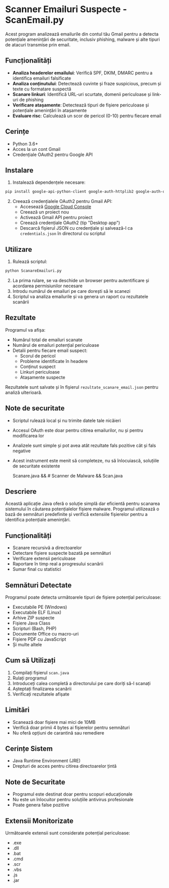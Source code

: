 # Scanner Emailuri Suspecte  - ScanEmail.py

Acest program analizează emailurile din contul tău Gmail pentru a detecta potențiale amenințări de securitate, inclusiv phishing, malware și alte tipuri de atacuri transmise prin email.

## Funcționalități

- **Analiza headerelor emailului**: Verifică SPF, DKIM, DMARC pentru a identifica emailuri falsificate
- **Analiza conținutului**: Detectează cuvinte și fraze suspicious, precum și texte cu formatare suspectă
- **Scanare linkuri**: Identifică URL-uri scurtate, domenii periculoase și link-uri de phishing
- **Verificare atașamente**: Detectează tipuri de fișiere periculoase și potențiale amenințări în atașamente
- **Evaluare risc**: Calculează un scor de pericol (0-10) pentru fiecare email

## Cerințe

- Python 3.6+
- Acces la un cont Gmail
- Credențiale OAuth2 pentru Google API

## Instalare

1. Instalează dependențele necesare:

```bash
pip install google-api-python-client google-auth-httplib2 google-auth-oauthlib dnspython
```

2. Creează credențialele OAuth2 pentru Gmail API:
   - Accesează [Google Cloud Console](https://console.cloud.google.com/)
   - Creează un proiect nou
   - Activează Gmail API pentru proiect
   - Creează credențiale OAuth2 (tip "Desktop app")
   - Descarcă fișierul JSON cu credențiale și salvează-l ca `credentials.json` în directorul cu scriptul

## Utilizare

1. Rulează scriptul:

```bash
python ScanareEmailuri.py
```

2. La prima rulare, se va deschide un browser pentru autentificare și acordarea permisiunilor necesare
3. Introdu numărul de emailuri pe care dorești să le scanezi
4. Scriptul va analiza emailurile și va genera un raport cu rezultatele scanării

## Rezultate

Programul va afișa:
- Numărul total de emailuri scanate
- Numărul de emailuri potențial periculoase
- Detalii pentru fiecare email suspect: 
  - Scorul de pericol
  - Probleme identificate în headere
  - Conținut suspect
  - Linkuri periculoase 
  - Atașamente suspecte

Rezultatele sunt salvate și în fișierul `rezultate_scanare_email.json` pentru analiză ulterioară.

## Note de securitate

- Scriptul rulează local și nu trimite datele tale nicăieri
- Accesul OAuth este doar pentru citirea emailurilor, nu și pentru modificarea lor
- Analizele sunt simple și pot avea atât rezultate fals pozitive cât și fals negative
- Acest instrument este menit să completeze, nu să înlocuiască, soluțiile de securitate existente







  Scanare.java && # Scanner de Malware && Scan.java

## Descriere
Această aplicație Java oferă o soluție simplă dar eficientă pentru scanarea sistemului în căutarea potențialelor fișiere malware. Programul utilizează o bază de semnături predefinite și verifică extensiile fișierelor pentru a identifica potențiale amenințări.

## Funcționalități
- Scanare recursivă a directoarelor
- Detectare fișiere suspecte bazată pe semnături
- Verificare extensii periculoase
- Raportare în timp real a progresului scanării
- Sumar final cu statistici

## Semnături Detectate
Programul poate detecta următoarele tipuri de fișiere potențial periculoase:
- Executabile PE (Windows)
- Executabile ELF (Linux)
- Arhive ZIP suspecte
- Fișiere Java Class
- Scripturi (Bash, PHP)
- Documente Office cu macro-uri
- Fișiere PDF cu JavaScript
- Și multe altele

## Cum să Utilizați
1. Compilați fișierul `scan.java`
2. Rulați programul
3. Introduceți calea completă a directorului pe care doriți să-l scanați
4. Așteptați finalizarea scanării
5. Verificați rezultatele afișate

## Limitări
- Scanează doar fișiere mai mici de 10MB
- Verifică doar primii 4 bytes ai fișierelor pentru semnături
- Nu oferă opțiuni de carantină sau remediere

## Cerințe Sistem
- Java Runtime Environment (JRE)
- Drepturi de acces pentru citirea directoarelor țintă

## Note de Securitate
- Programul este destinat doar pentru scopuri educaționale
- Nu este un înlocuitor pentru soluțiile antivirus profesionale
- Poate genera false pozitive

## Extensii Monitorizate
Următoarele extensii sunt considerate potențial periculoase:
- .exe
- .dll
- .bat
- .cmd
- .scr
- .vbs
- .js
- .jar 

